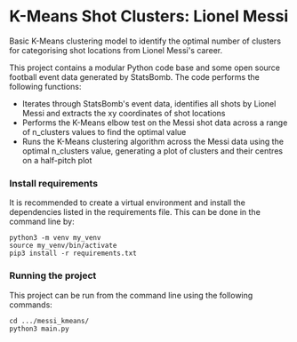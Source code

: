 # K-Means Shot Clusters: Lionel Messi
Basic K-Means clustering model to identify the optimal number of clusters for categorising shot locations from Lionel 
Messi's career.

This project contains a modular Python code base and some open source football event data generated by StatsBomb. The 
code performs the following functions:
- Iterates through StatsBomb's event data, identifies all shots by Lionel Messi and extracts the xy coordinates of shot locations
- Performs the K-Means elbow test on the Messi shot data across a range of n_clusters values to find the optimal value
- Runs the K-Means clustering algorithm across the Messi data using the optimal n_clusters value, generating a plot of clusters and their centres on a half-pitch plot

### Install requirements
It is recommended to create a virtual environment and install the dependencies listed in the requirements file. This 
can be done in the command line by:
```
python3 -m venv my_venv
source my_venv/bin/activate
pip3 install -r requirements.txt
```

### Running the project
This project can be run from the command line using the following commands:
```
cd .../messi_kmeans/
python3 main.py
```

